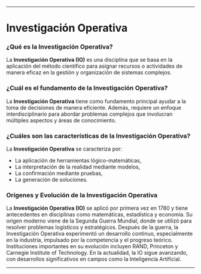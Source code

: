 
---



# Investigación Operativa

### ¿Qué es la Investigación Operativa?

La **Investigación Operativa (IO)** es una disciplina que se basa en la aplicación del método científico para asignar recursos o actividades de manera eficaz en la gestión y organización de sistemas complejos.

### ¿Cuál es el fundamento de la Investigación Operativa?

La **Investigación Operativa** tiene como fundamento principal ayudar a la toma de decisiones de manera eficiente. Además, requiere un enfoque interdisciplinario para abordar problemas complejos que involucran múltiples aspectos y áreas de conocimiento.

### ¿Cuáles son las características de la Investigación Operativa?

La **Investigación Operativa** se caracteriza por:
- La aplicación de herramientas lógico-matemáticas,
- La interpretación de la realidad mediante modelos,
- La confirmación mediante pruebas,
- La generación de soluciones.

### Orígenes y Evolución de la Investigación Operativa

La **Investigación Operativa (IO)** se aplicó por primera vez en 1780 y tiene antecedentes en disciplinas como matemáticas, estadística y economía. Su origen moderno viene de la Segunda Guerra Mundial, donde se utilizó para resolver problemas logísticos y estratégicos. Después de la guerra, la Investigación Operativa experimentó un desarrollo continuo, especialmente en la industria, impulsado por la competencia y el progreso teórico. Instituciones importantes en su evolución incluyen RAND, Princeton y Carnegie Institute of Technology. En la actualidad, la IO sigue avanzando, con desarrollos significativos en campos como la Inteligencia Artificial.



---
